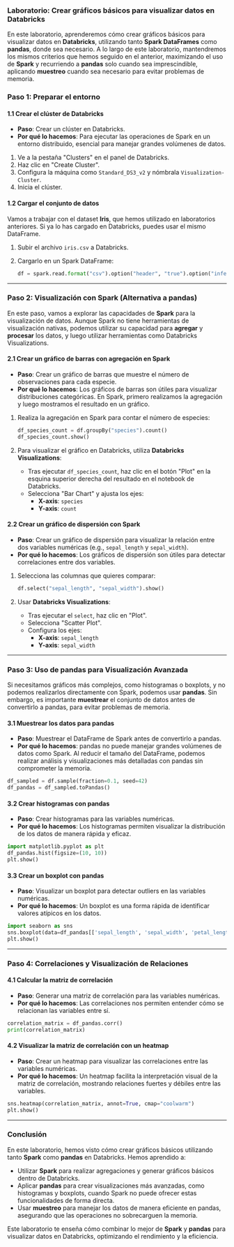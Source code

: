 ### Laboratorio: Crear gráficos básicos para visualizar datos en Databricks

En este laboratorio, aprenderemos cómo crear gráficos básicos para visualizar datos en **Databricks**, utilizando tanto **Spark DataFrames** como **pandas**, donde sea necesario. A lo largo de este laboratorio, mantendremos los mismos criterios que hemos seguido en el anterior, maximizando el uso de **Spark** y recurriendo a **pandas** solo cuando sea imprescindible, aplicando **muestreo** cuando sea necesario para evitar problemas de memoria.

### Paso 1: **Preparar el entorno**

#### 1.1 Crear el clúster de Databricks

- **Paso**: Crear un clúster en Databricks.
- **Por qué lo hacemos**: Para ejecutar las operaciones de Spark en un entorno distribuido, esencial para manejar grandes volúmenes de datos.

1. Ve a la pestaña "Clusters" en el panel de Databricks.
2. Haz clic en "Create Cluster".
3. Configura la máquina como `Standard_DS3_v2` y nómbrala `Visualization-Cluster`.
4. Inicia el clúster.

#### 1.2 Cargar el conjunto de datos

Vamos a trabajar con el dataset **Iris**, que hemos utilizado en laboratorios anteriores. Si ya lo has cargado en Databricks, puedes usar el mismo DataFrame.

1. Subir el archivo `iris.csv` a Databricks.
2. Cargarlo en un Spark DataFrame:

   ```python
   df = spark.read.format("csv").option("header", "true").option("inferSchema", "true").load("/FileStore/tables/iris.csv")
   ```

---

### Paso 2: **Visualización con Spark (Alternativa a pandas)**

En este paso, vamos a explorar las capacidades de **Spark** para la visualización de datos. Aunque Spark no tiene herramientas de visualización nativas, podemos utilizar su capacidad para **agregar** y **procesar** los datos, y luego utilizar herramientas como Databricks Visualizations.

#### 2.1 Crear un gráfico de barras con agregación en Spark

- **Paso**: Crear un gráfico de barras que muestre el número de observaciones para cada especie.
- **Por qué lo hacemos**: Los gráficos de barras son útiles para visualizar distribuciones categóricas. En Spark, primero realizamos la agregación y luego mostramos el resultado en un gráfico.

1. Realiza la agregación en Spark para contar el número de especies:

   ```python
   df_species_count = df.groupBy("species").count()
   df_species_count.show()
   ```

2. Para visualizar el gráfico en Databricks, utiliza **Databricks Visualizations**:

   - Tras ejecutar `df_species_count`, haz clic en el botón "Plot" en la esquina superior derecha del resultado en el notebook de Databricks.
   - Selecciona "Bar Chart" y ajusta los ejes:
     - **X-axis**: `species`
     - **Y-axis**: `count`

#### 2.2 Crear un gráfico de dispersión con Spark

- **Paso**: Crear un gráfico de dispersión para visualizar la relación entre dos variables numéricas (e.g., `sepal_length` y `sepal_width`).
- **Por qué lo hacemos**: Los gráficos de dispersión son útiles para detectar correlaciones entre dos variables.

1. Selecciona las columnas que quieres comparar:

   ```python
   df.select("sepal_length", "sepal_width").show()
   ```

2. Usar **Databricks Visualizations**:
   - Tras ejecutar el `select`, haz clic en "Plot".
   - Selecciona "Scatter Plot".
   - Configura los ejes:
     - **X-axis**: `sepal_length`
     - **Y-axis**: `sepal_width`

---

### Paso 3: **Uso de pandas para Visualización Avanzada**

Si necesitamos gráficos más complejos, como histogramas o boxplots, y no podemos realizarlos directamente con Spark, podemos usar **pandas**. Sin embargo, es importante **muestrear** el conjunto de datos antes de convertirlo a pandas, para evitar problemas de memoria.

#### 3.1 Muestrear los datos para pandas

- **Paso**: Muestrear el DataFrame de Spark antes de convertirlo a pandas.
- **Por qué lo hacemos**: pandas no puede manejar grandes volúmenes de datos como Spark. Al reducir el tamaño del DataFrame, podemos realizar análisis y visualizaciones más detalladas con pandas sin comprometer la memoria.

```python
df_sampled = df.sample(fraction=0.1, seed=42)
df_pandas = df_sampled.toPandas()
```

#### 3.2 Crear histogramas con pandas

- **Paso**: Crear histogramas para las variables numéricas.
- **Por qué lo hacemos**: Los histogramas permiten visualizar la distribución de los datos de manera rápida y eficaz.

```python
import matplotlib.pyplot as plt
df_pandas.hist(figsize=(10, 10))
plt.show()
```

#### 3.3 Crear un boxplot con pandas

- **Paso**: Visualizar un boxplot para detectar outliers en las variables numéricas.
- **Por qué lo hacemos**: Un boxplot es una forma rápida de identificar valores atípicos en los datos.

```python
import seaborn as sns
sns.boxplot(data=df_pandas[['sepal_length', 'sepal_width', 'petal_length', 'petal_width']])
plt.show()
```

---

### Paso 4: **Correlaciones y Visualización de Relaciones**

#### 4.1 Calcular la matriz de correlación

- **Paso**: Generar una matriz de correlación para las variables numéricas.
- **Por qué lo hacemos**: Las correlaciones nos permiten entender cómo se relacionan las variables entre sí.

```python
correlation_matrix = df_pandas.corr()
print(correlation_matrix)
```

#### 4.2 Visualizar la matriz de correlación con un heatmap

- **Paso**: Crear un heatmap para visualizar las correlaciones entre las variables numéricas.
- **Por qué lo hacemos**: Un heatmap facilita la interpretación visual de la matriz de correlación, mostrando relaciones fuertes y débiles entre las variables.

```python
sns.heatmap(correlation_matrix, annot=True, cmap="coolwarm")
plt.show()
```

---

### Conclusión

En este laboratorio, hemos visto cómo crear gráficos básicos utilizando tanto **Spark** como **pandas** en Databricks. Hemos aprendido a:
- Utilizar **Spark** para realizar agregaciones y generar gráficos básicos dentro de Databricks.
- Aplicar **pandas** para crear visualizaciones más avanzadas, como histogramas y boxplots, cuando Spark no puede ofrecer estas funcionalidades de forma directa.
- Usar **muestreo** para manejar los datos de manera eficiente en pandas, asegurando que las operaciones no sobrecarguen la memoria.

Este laboratorio te enseña cómo combinar lo mejor de **Spark** y **pandas** para visualizar datos en Databricks, optimizando el rendimiento y la eficiencia.